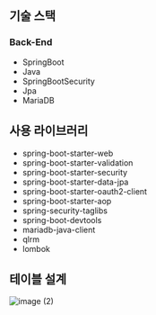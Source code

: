 ## 기술 스택

### Back-End

- SpringBoot
- Java
- SpringBootSecurity
- Jpa
- MariaDB

## 사용 라이브러리

- spring-boot-starter-web
- spring-boot-starter-validation
- spring-boot-starter-security
- spring-boot-starter-data-jpa
- spring-boot-starter-oauth2-client
- spring-boot-starter-aop
- spring-security-taglibs
- spring-boot-devtools
- mariadb-java-client
- qlrm
- lombok

## 테이블 설계
![image (2)](https://github.com/controller22/Springboot-Jpa-instagram-/assets/122349890/fa9ef34b-a90e-49d9-83fd-fbf4aa8d8018)
